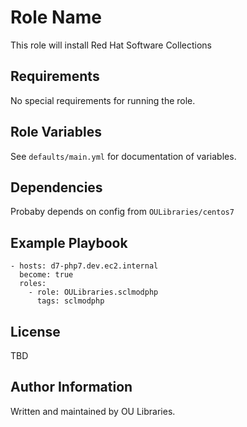 Role Name
=========

This role will install Red Hat Software Collections 

Requirements
------------

No special requirements for running the role. 

Role Variables
--------------

See `defaults/main.yml` for documentation of variables.  

Dependencies
------------

Probaby depends on config from `OULibraries/centos7`

Example Playbook
----------------

```
- hosts: d7-php7.dev.ec2.internal
  become: true
  roles:
    - role: OULibraries.sclmodphp
      tags: sclmodphp
```

License
-------

TBD

Author Information
------------------
Written and maintained by OU Libraries.
